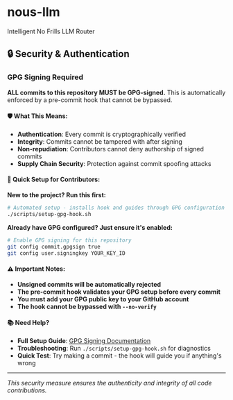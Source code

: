 # nous-llm
Intelligent No Frills LLM Router

## 🔒 Security & Authentication

### GPG Signing Required

**ALL commits to this repository MUST be GPG-signed.** This is automatically enforced by a pre-commit hook that cannot be bypassed.

#### 🛡️ What This Means:
- **Authentication**: Every commit is cryptographically verified
- **Integrity**: Commits cannot be tampered with after signing
- **Non-repudiation**: Contributors cannot deny authorship of signed commits
- **Supply Chain Security**: Protection against commit spoofing attacks

#### 🚀 Quick Setup for Contributors:

**New to the project? Run this first:**
```bash
# Automated setup - installs hook and guides through GPG configuration
./scripts/setup-gpg-hook.sh
```

**Already have GPG configured? Just ensure it's enabled:**
```bash
# Enable GPG signing for this repository
git config commit.gpgsign true
git config user.signingkey YOUR_KEY_ID
```

#### ⚠️ Important Notes:
- **Unsigned commits will be automatically rejected**
- **The pre-commit hook validates your GPG setup before every commit**
- **You must add your GPG public key to your GitHub account**
- **The hook cannot be bypassed with `--no-verify`**

#### 📚 Need Help?
- **Full Setup Guide**: [GPG Signing Documentation](docs/GPG-SIGNING.md)
- **Troubleshooting**: Run `./scripts/setup-gpg-hook.sh` for diagnostics
- **Quick Test**: Try making a commit - the hook will guide you if anything's wrong

---

*This security measure ensures the authenticity and integrity of all code contributions.*
